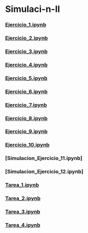 # Simulaci-n-II
### [Ejercicio_1.ipynb](https://github.com/FabiolaHuescasDelRio/Simulaci-n-II/blob/54495a1304da958de8367dfb2a4fbcdc1807898d/Ejercicio%201)
  ### [Ejercicio_2.ipynb](https://github.com/FabiolaHuescasDelRio/Simulaci-n-II/blob/54f5b49dea38d2c3f6a296ff7349989238fe44f8/Ejercicio%202)
  ### [Ejercicio_3.ipynb](https://github.com/FabiolaHuescasDelRio/Simulaci-n-II/blob/aadc584803b5db172a33ac36db68e8137cfa8696/Ejercicio%203)
  ### [Ejercicio_4.ipynb](https://github.com/FabiolaHuescasDelRio/Simulaci-n-II/blob/badc447384c20a842cf3210f1e7d1564078a58c5/Ejercicio%204)
  ### [Ejercicio_5.ipynb](https://github.com/FabiolaHuescasDelRio/Simulaci-n-II/blob/8cd4b2e5eb6fdcad633da7373632aed42250107e/Ejercicio%205)
  ### [Ejercicio_6.ipynb](https://github.com/FabiolaHuescasDelRio/Simulaci-n-II/blob/ce732f9921d4a877189586babac9a0b534d1fa6b/Ejercicio%206)
  ### [Ejercicio_7.ipynb](https://github.com/FabiolaHuescasDelRio/Simulaci-n-II/blob/da31e0fed9d0d93af720ca652a02730ce37c19ab/Ejercicio%207)
  ### [Ejercicio_8.ipynb](https://github.com/FabiolaHuescasDelRio/Simulaci-n-II/blob/b54d611ba866c41a87175ac21094887998fc9d4a/Ejercicio%208)
  ### [Ejercicio_9.ipynb](https://github.com/FabiolaHuescasDelRio/Simulaci-n-II/blob/069725d20de1b7149d9e03275175c1f5f44bd033/Ejercicio%209)
  ### [Ejercicio_10.ipynb](https://github.com/FabiolaHuescasDelRio/Simulaci-n-II/blob/3583dc0d29f8d7d2f91fa0bfdb4ddd0594c75b90/Ejercicio%2010)
  ### [Simulacion_Ejercicio_11.ipynb]
  ### [Simulacion_Ejercicio_12.ipynb]
  ### [Tarea_1.ipynb](https://github.com/FabiolaHuescasDelRio/Simulaci-n-II/blob/595349f6a59fc9c7aa723775d01fac9b29aa0d3a/Tarea%201)
  ### [Tarea_2.ipynb](https://github.com/BlaeckHardt/Simulacion_2/blob/cbe397839d2750ed012deeb3384ff54ffa4a3d7d/Tarea_2.ipynb)
  ### [Tarea_3.ipynb](https://github.com/BlaeckHardt/Simulacion_2/blob/09918a817dbe7df87c68292299e4a3d6be8fd354/Tarea_3.ipynb)
  ### [Tarea_4.ipynb](https://github.com/BlaeckHardt/Simulacion_2/blob/f739dc05ff3ac91eb7a97fbb317c1e4f963c9c6c/Tarea_4.ipynb)

